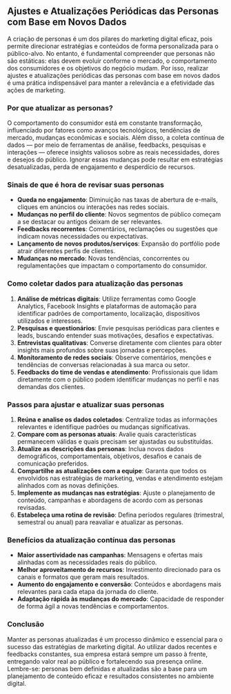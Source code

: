 
## Ajustes e Atualizações Periódicas das Personas com Base em Novos Dados

A criação de personas é um dos pilares do marketing digital eficaz, pois permite direcionar estratégias e conteúdos de forma personalizada para o público-alvo. No entanto, é fundamental compreender que personas não são estáticas: elas devem evoluir conforme o mercado, o comportamento dos consumidores e os objetivos do negócio mudam. Por isso, realizar ajustes e atualizações periódicas das personas com base em novos dados é uma prática indispensável para manter a relevância e a efetividade das ações de marketing.

### Por que atualizar as personas?

O comportamento do consumidor está em constante transformação, influenciado por fatores como avanços tecnológicos, tendências de mercado, mudanças econômicas e sociais. Além disso, a coleta contínua de dados — por meio de ferramentas de análise, feedbacks, pesquisas e interações — oferece insights valiosos sobre as reais necessidades, dores e desejos do público. Ignorar essas mudanças pode resultar em estratégias desatualizadas, perda de engajamento e desperdício de recursos.

### Sinais de que é hora de revisar suas personas

- **Queda no engajamento**: Diminuição nas taxas de abertura de e-mails, cliques em anúncios ou interações nas redes sociais.
- **Mudanças no perfil do cliente**: Novos segmentos de público começam a se destacar ou antigos deixam de ser relevantes.
- **Feedbacks recorrentes**: Comentários, reclamações ou sugestões que indicam novas necessidades ou expectativas.
- **Lançamento de novos produtos/serviços**: Expansão do portfólio pode atrair diferentes perfis de clientes.
- **Mudanças no mercado**: Novas tendências, concorrentes ou regulamentações que impactam o comportamento do consumidor.

### Como coletar dados para atualização das personas

1. **Análise de métricas digitais**: Utilize ferramentas como Google Analytics, Facebook Insights e plataformas de automação para identificar padrões de comportamento, localização, dispositivos utilizados e interesses.
2. **Pesquisas e questionários**: Envie pesquisas periódicas para clientes e leads, buscando entender suas motivações, desafios e expectativas.
3. **Entrevistas qualitativas**: Converse diretamente com clientes para obter insights mais profundos sobre suas jornadas e percepções.
4. **Monitoramento de redes sociais**: Observe comentários, menções e tendências de conversas relacionadas à sua marca ou setor.
5. **Feedbacks do time de vendas e atendimento**: Profissionais que lidam diretamente com o público podem identificar mudanças no perfil e nas demandas dos clientes.

### Passos para ajustar e atualizar suas personas

1. **Reúna e analise os dados coletados**: Centralize todas as informações relevantes e identifique padrões ou mudanças significativas.
2. **Compare com as personas atuais**: Avalie quais características permanecem válidas e quais precisam ser ajustadas ou substituídas.
3. **Atualize as descrições das personas**: Inclua novos dados demográficos, comportamentais, objetivos, desafios e canais de comunicação preferidos.
4. **Compartilhe as atualizações com a equipe**: Garanta que todos os envolvidos nas estratégias de marketing, vendas e atendimento estejam alinhados com as novas definições.
5. **Implemente as mudanças nas estratégias**: Ajuste o planejamento de conteúdo, campanhas e abordagens de acordo com as personas revisadas.
6. **Estabeleça uma rotina de revisão**: Defina períodos regulares (trimestral, semestral ou anual) para reavaliar e atualizar as personas.

### Benefícios da atualização contínua das personas

- **Maior assertividade nas campanhas**: Mensagens e ofertas mais alinhadas com as necessidades reais do público.
- **Melhor aproveitamento de recursos**: Investimento direcionado para os canais e formatos que geram mais resultados.
- **Aumento do engajamento e conversão**: Conteúdos e abordagens mais relevantes para cada etapa da jornada do cliente.
- **Adaptação rápida às mudanças do mercado**: Capacidade de responder de forma ágil a novas tendências e comportamentos.

### Conclusão

Manter as personas atualizadas é um processo dinâmico e essencial para o sucesso das estratégias de marketing digital. Ao utilizar dados recentes e feedbacks constantes, sua empresa estará sempre um passo à frente, entregando valor real ao público e fortalecendo sua presença online. Lembre-se: personas bem definidas e atualizadas são a base para um planejamento de conteúdo eficaz e resultados consistentes no ambiente digital.
```
